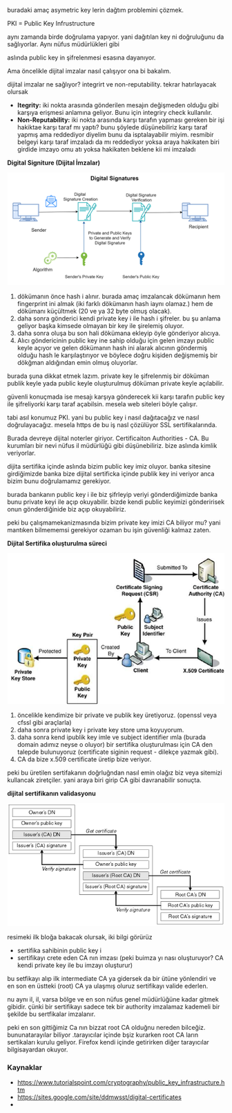 buradaki amaç asymetric key lerin dağtım problemini çözmek.

PKI = Public Key Infrustructure

aynı zamanda birde doğrulama yapıyor. yani dağıtılan key ni doğruluğunu da sağlıyorlar. Aynı nüfus müdürlükleri gibi


aslında public key in şifrelenmesi esasına dayanıyor. 

Ama öncelikle dijital imzalar nasıl çalışıyor ona bi bakalım.

dijital imzalar ne sağlıyor? integrirt ve non-reputability. tekrar hatırlayacak olursak

- __Itegrity:__ iki nokta arasında gönderilen mesajın değişmeden olduğu gibi karşıya erişmesi anlamına geliyor. Bunu için integriry check kullanılır.
- __Non-Reputability:__ iki nokta arasında karşı tarafın yapması gereken bir işi hakiktae karşı taraf mı yaptı? bunu şöylede düşünebiliriz karşı taraf yapmış ama reddediyor diyelim bunu da isptalayabilir miyim. resmibir belgeyi karşı taraf imzaladı da mı reddediyor yoksa araya hakikaten biri girdide imzayo omu atı yoksa hakikaten beklene kii mi imzaladı

__Digital Signiture (Dijital İmzalar)__

![digita signiture](files/Digital-Signature.png)

1. dökümanın önce hash i alınır. burada amaç imzalancak dökümanın hem fingerprint ini almak (iki farklı dökümanın hash iaynı olamaz.) hem de dökümanı küçültmek (20 ve ya 32 byte olmuş olacak).
2. daha sonra gönderici kendi private key i ile hash i şifreler. bu şu anlama geliyor başka kimsede olmayan bir key ile şirelemiş oluyor.
3. daha sonra oluşa bu son hali dökümana ekleyip öyle gönderiyor alıcıya.
4. Alıcı göndericinin public key ine sahip olduğu için gelen imzayı public keyle açıyor ve gelen dökümanın hash ini alarak alıcının göndermiş olduğu hash le karşılaştırıyor ve böylece doğru kişiden değişmemiş bir dökğman aldığından emin olmuş oluyorlar.


burada şuna dikkat etmek lazım. private key le şifrelenmiş bir döküman publik keyle yada public keyle oluşturulmuş döküman private keyle açılabilir.

güvenli konuçmada ise mesajı karşıya gönderecek kii karşı tarafın public key ile şifreliyorki karşı taraf açabilsin. mesela web siteleri böyle çalışır.

tabi asıl konumuz PKI. yani bu public key i nasıl dağıtacağız ve nasıl doğrulayacağız. mesela https de bu iş nasl çözülüyor SSL sertifikalarında.


Burada devreye dijital noterler giriyor. Certificaiton Authorities - CA. Bu kurumları bir nevi nüfus il müdürlüğü gibi düşünebiliriz. bize aslında kimlik veriyorlar.

dijita sertifika içinde aslında bizim public key imiz oluyor. banka sitesine girdiğimizde banka bize dijital sertificka içinde publik key ini veriyor anca bizim bunu doğrulamamız gerekiyor.

burada bankanın public key i ile biz şifrleyip veriyi gönderdiğimizde banka bunu private keyi ile açıp okuyabilir. bizde kendi public keyimizi gönderirisek onun gönderdiğinide biz açıp okuyabiliriz.

peki bu çalışmamekanizmasında bizim private key imizi CA biliyor mu? yani mantıken bilmememsi gerekiyor ozaman bu işin güvenliği kalmaz zaten.

__Dijital Sertifika oluşturulma süreci__

![CA](files/digital_certificate.jpg)


1. öncelikle kendimize bir private ve publik key üretiyoruz. (openssl veya cfssl gibi araçlarla)
2. daha sonra private key i private key store uma koyuyorum. 
3. daha sonra kend ipublik key imle ve subject identifier ımla (burada domain adımız neyse o oluyor) bir sertifika oluşturulması için  CA den talepde bulunuyoruz (certificate siginin request - dilekçe yazmak gibi).
4. CA da bize x.509 certificate üretip bize veriyor.


peki bu üretilen sertifakanın doğrluğndan nasıl emin olağız biz veya sitemizi kullancak ziretçiler. yani araya biri girip CA gibi davranabilir sonuçta.

__dijital sertifikanın validasyonu__

![validation](files/chain-of-trust.gif)


resimeki ilk bloğa bakacak olursak, iki bilgi görürüz
- sertifika sahibinin public key i
- sertifikayı crete eden CA nın imzası (peki buimza yı nası oluşturuyor? CA kendi private key  ile bu imzayı oluşturur)

bu setfikayı alıp ilk intermediate CA ya gidersek  da bir ütüne yönlendiri ve en son en üstteki (root) CA ya ulaşmış oluruz sertifikayı valide ederlen.

nu aynı il, il, varsa bölge ve en son nüfus genel müdürlüğüne kadar gitmek gibidir.
çünki bir sertifikayı sadece tek bir authority imzalamaz kademeli bir şekilde bu sertfikalar imzalanır.

peki en son gittiğimiz Ca nın bizzat root CA olduğnu nereden bilceğiz. bununatarayılar biliyor .tarayıcılar içinde bşiz kurarken root CA ların sertikaları kurulu geliyor. Firefox kendi içinde getirirken diğer tarayıcılar bilgisayardan okuyor.









### Kaynaklar
- https://www.tutorialspoint.com/cryptography/public_key_infrastructure.htm
- https://sites.google.com/site/ddmwsst/digital-certificates
- 
